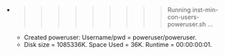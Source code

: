 * >>>>>>>>> Running inst-min-con-users-poweruser.sh ...
  * Created poweruser: Username/pwd = poweruser/poweruser.
  * Disk size = 1085336K. Space Used = 36K. Runtime = 00:00:00:01.
